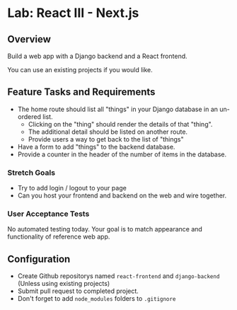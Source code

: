 # Lab: React III - Next.js

## Overview

Build a web app with a Django backend and a React frontend.

You can use an existing projects if you would like.

## Feature Tasks and Requirements

- The home route should list all "things" in your Django database in an un-ordered list.
  - Clicking on the "thing" should render the details of that "thing".
  - The additional detail should be listed on another route.
  - Provide users a way to get back to the list of "things"
- Have a form to add "things" to the backend database.
- Provide a counter in the header of the number of items in the database.

### Stretch Goals

- Try to add login / logout to your page
- Can you host your frontend and backend on the web and wire together.


### User Acceptance Tests

No automated testing today. Your goal is to match appearance and functionality of reference web app.

## Configuration

- Create Github repositorys  named `react-frontend` and `django-backend` (Unless using existing projects)
- Submit pull request to completed project.
- Don't forget to add `node_modules`  folders to `.gitignore`

